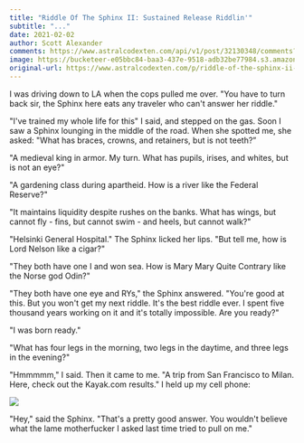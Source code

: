 ```yaml
---
title: "Riddle Of The Sphinx II: Sustained Release Riddlin'"
subtitle: "..."
date: 2021-02-02
author: Scott Alexander
comments: https://www.astralcodexten.com/api/v1/post/32130348/comments?&all_comments=true
image: https://bucketeer-e05bbc84-baa3-437e-9518-adb32be77984.s3.amazonaws.com/public/images/853d9067-4b40-40e3-bc93-70c3d707fcd2_512x394.jpeg
original-url: https://www.astralcodexten.com/p/riddle-of-the-sphinx-ii-sustained
---
```

I was driving down to LA when the cops pulled me over. "You have to turn back sir, the Sphinx here eats any traveler who can't answer her riddle."

"I've trained my whole life for this" I said, and stepped on the gas. Soon I saw a Sphinx lounging in the middle of the road. When she spotted me, she asked: "What has braces, crowns, and retainers, but is not teeth?”  
  
"A medieval king in armor. My turn. What has pupils, irises, and whites, but is not an eye?"

"A gardening class during apartheid. How is a river like the Federal Reserve?"

"It maintains liquidity despite rushes on the banks. What has wings, but cannot fly - fins, but cannot swim - and heels, but cannot walk?"

"Helsinki General Hospital." The Sphinx licked her lips. "But tell me, how is Lord Nelson like a cigar?"

"They both have one I and won sea. How is Mary Mary Quite Contrary like the Norse god Odin?"

"They both have one eye and RYs," the Sphinx answered. "You're good at this. But you won't get my next riddle. It's the best riddle ever. I spent five thousand years working on it and it's totally impossible. Are you ready?"

"I was born ready."

"What has four legs in the morning, two legs in the daytime, and three legs in the evening?"

"Hmmmmm," I said. Then it came to me. "A trip from San Francisco to Milan. Here, check out the Kayak.com results." I held up my cell phone:

[![](https://substackcdn.com/image/fetch/w_1456,c_limit,f_auto,q_auto:good,fl_progressive:steep/https%3A%2F%2Fbucketeer-e05bbc84-baa3-437e-9518-adb32be77984.s3.amazonaws.com%2Fpublic%2Fimages%2F938a26f3-2099-4bf7-9e81-177203de15cc_552x242.png)](https://substackcdn.com/image/fetch/f_auto,q_auto:good,fl_progressive:steep/https%3A%2F%2Fbucketeer-e05bbc84-baa3-437e-9518-adb32be77984.s3.amazonaws.com%2Fpublic%2Fimages%2F938a26f3-2099-4bf7-9e81-177203de15cc_552x242.png)

"Hey," said the Sphinx. "That's a pretty good answer. You wouldn't believe what the lame motherfucker I asked last time tried to pull on me."
